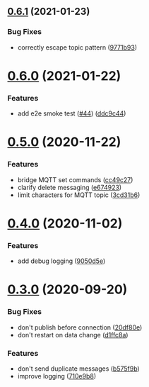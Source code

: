 ## [0.6.1](https://github.com/mark-j/Caseta2Mqtt/compare/v0.6.0...v0.6.1) (2021-01-23)


### Bug Fixes

* correctly escape topic pattern ([9771b93](https://github.com/mark-j/Caseta2Mqtt/commit/9771b93546144e8b79962d0dc9089335a7f1fabb))



# [0.6.0](https://github.com/mark-j/Caseta2Mqtt/compare/v0.5.0...v0.6.0) (2021-01-22)


### Features

* add e2e smoke test ([#44](https://github.com/mark-j/Caseta2Mqtt/issues/44)) ([ddc9c44](https://github.com/mark-j/Caseta2Mqtt/commit/ddc9c44fe0c7aabc2d0607b3ae6f4a667e44ecf4))



# [0.5.0](https://github.com/mark-j/Caseta2Mqtt/compare/v0.4.0...v0.5.0) (2020-11-22)


### Features

* bridge MQTT set commands ([cc49c27](https://github.com/mark-j/Caseta2Mqtt/commit/cc49c2742dccf50facbebac6bd0db1e9d3a0efad))
* clarify delete messaging ([e674923](https://github.com/mark-j/Caseta2Mqtt/commit/e6749237b9289d42fe6eb6189f6a27794b74f6c5))
* limit characters for MQTT topic ([3cd31b6](https://github.com/mark-j/Caseta2Mqtt/commit/3cd31b69073e99512180916adef50371d37ab129))



# [0.4.0](https://github.com/mark-j/Caseta2Mqtt/compare/v0.3.0...v0.4.0) (2020-11-02)


### Features

* add debug logging ([9050d5e](https://github.com/mark-j/Caseta2Mqtt/commit/9050d5e06a583ea5f21213ec0990e5c85c5c7662))



# [0.3.0](https://github.com/mark-j/Caseta2Mqtt/compare/v0.2.3...v0.3.0) (2020-09-20)


### Bug Fixes

* don't publish before connection ([20df80e](https://github.com/mark-j/Caseta2Mqtt/commit/20df80e4f2c986f1ce068a115f55308a3f6c8e3c))
* don't restart on data change ([d1ffc8a](https://github.com/mark-j/Caseta2Mqtt/commit/d1ffc8aaf5ef77fc377aced3bd6884c092038467))


### Features

* don't send duplicate messages ([b575f9b](https://github.com/mark-j/Caseta2Mqtt/commit/b575f9b2050ecfc263f861212df2337dedb0d803))
* improve logging ([710e9b8](https://github.com/mark-j/Caseta2Mqtt/commit/710e9b8fd31c5423279e8091fc96f7c9f10359e2))



